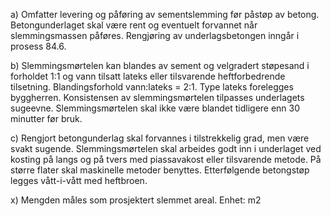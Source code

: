 a) Omfatter levering og påføring av sementslemming før påstøp av betong.
Betongunderlaget skal være rent og eventuelt forvannet når slemmingsmassen påføres. Rengjøring av underlagsbetongen inngår i prosess 84.6.

b) Slemmingsmørtelen kan blandes av sement og velgradert støpesand i forholdet 1:1 og vann tilsatt lateks eller tilsvarende heftforbedrende tilsetning. Blandingsforhold vann:lateks = 2:1. Type lateks forelegges byggherren. Konsistensen av slemmingsmørtelen tilpasses underlagets sugeevne.
Slemmingsmørtelen skal ikke være blandet tidligere enn 30 minutter før bruk.

c) Rengjort betongunderlag skal forvannes i tilstrekkelig grad, men være svakt sugende.
Slemmingsmørtelen skal arbeides godt inn i underlaget ved kosting på langs og på tvers med piassavakost eller tilsvarende metode. På større flater skal maskinelle metoder benyttes. Etterfølgende betongstøp legges vått-i-vått med heftbroen.

x) Mengden måles som prosjektert slemmet areal. Enhet: m2

